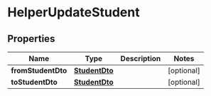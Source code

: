 

# HelperUpdateStudent

## Properties

Name | Type | Description | Notes
------------ | ------------- | ------------- | -------------
**fromStudentDto** | [**StudentDto**](StudentDto.md) |  |  [optional]
**toStudentDto** | [**StudentDto**](StudentDto.md) |  |  [optional]



